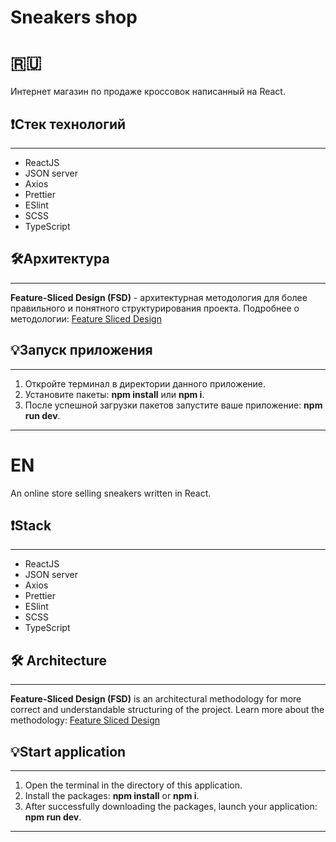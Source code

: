 # Sneakers shop 
# 🇷🇺
Интернет магазин по продаже кроссовок написанный на React.
## ❗Стек технологий
____
- ReactJS
- JSON server
- Axios
- Prettier
- ESlint
- SCSS
- TypeScript
## 🛠️Архитектура
___
**Feature-Sliced Design (FSD)** - архитектурная методология для более правильного и понятного структурирования проекта.
Подробнее о методологии: [Feature Sliced Design](https://feature-sliced.design/ru)
## 💡Запуск приложения
___
1. Откройте терминал в директории данного приложение.
2. Установите пакеты: **npm install** или **npm i**.
3. После успешной загрузки пакетов запустите ваше приложение: **npm run dev**.
___
# EN
An online store selling sneakers written in React.
## ❗Stack
___
- ReactJS
- JSON server
- Axios
- Prettier
- ESlint
- SCSS
- TypeScript
 ## 🛠️ Architecture
___
**Feature-Sliced Design (FSD)** is an architectural methodology for more correct and understandable structuring of the project.
Learn more about the methodology: [Feature Sliced Design](https://feature-sliced.design/en)
## 💡Start application
___
1. Open the terminal in the directory of this application.
2. Install the packages: **npm install** or **npm i**.
3. After successfully downloading the packages, launch your application: **npm run dev**.
___
